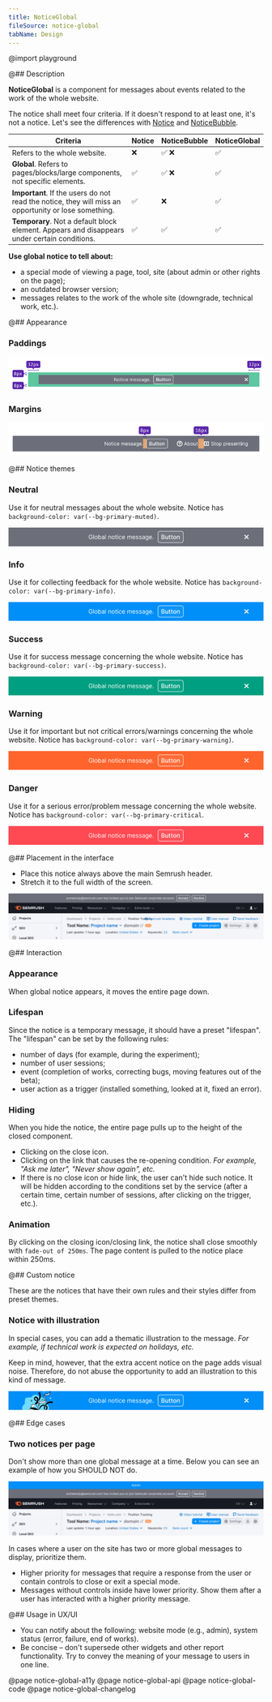 ```yaml
---
title: NoticeGlobal
fileSource: notice-global
tabName: Design
---
```


@import playground

@## Description

**NoticeGlobal** is a component for messages about events related to the work of the whole website.

The notice shall meet four criteria. If it doesn't respond to at least one, it's not a notice. Let's see the differences with [Notice](/components/notice/) and [NoticeBubble](/components/notice-bubble/).

| Criteria                                                                                             | Notice | NoticeBubble | NoticeGlobal |
| ---------------------------------------------------------------------------------------------------- | ------ | ------------ | ------------ |
| Refers to the whole website.                                                                         | ❌     | ✅ ❌        | ✅           |
| **Global**. Refers to pages/blocks/large components, not specific elements.                          | ✅     | ✅ ❌        | ✅           |
| **Important**. If the users do not read the notice, they will miss an opportunity or lose something. | ✅     | ❌           | ✅           |
| **Temporary**. Not a default block element. Appears and disappears under certain conditions.         | ✅     | ✅           | ✅           |

**Use global notice to tell about:**

- a special mode of viewing a page, tool, site (about admin or other rights on the page);
- an outdated browser version;
- messages relates to the work of the whole site (downgrade, technical work, etc.).

@## Appearance

### Paddings

![](static/gnotice-paddings.png)

### Margins

![](static/gnotice-margins.png)

@## Notice themes

### Neutral

Use it for neutral messages about the whole website. Notice has `background-color: var(--bg-primary-muted)`.

![](static/gnotice-neutral.png)

### Info

Use it for collecting feedback for the whole website. Notice has `background-color: var(--bg-primary-info)`.

![](static/gnotice-info.png)

### Success

Use it for success message concerning the whole website. Notice has `background-color: var(--bg-primary-success)`.

![](static/gnotice-success.png)

### Warning

Use it for important but not critical errors/warnings concerning the whole website. Notice has `background-color: var(--bg-primary-warning)`.

![global-notice](static/gnotice-warning.png)

### Danger

Use it for a serious error/problem message concerning the whole website. Notice has `background-color: var(--bg-primary-critical`.

![](static/gnotice-danger.png)

@## Placement in the interface

- Place this notice always above the main Semrush header.
- Stretch it to the full width of the screen.

![](static/placement.png)

@## Interaction

### Appearance

When global notice appears, it moves the entire page down.

### Lifespan

Since the notice is a temporary message, it should have a preset "lifespan". The "lifespan" can be set by the following rules:

- number of days (for example, during the experiment);
- number of user sessions;
- event (completion of works, correcting bugs, moving features out of the beta);
- user action as a trigger (installed something, looked at it, fixed an error).

### Hiding

When you hide the notice, the entire page pulls up to the height of the closed component.

- Clicking on the close icon.
- Clicking on the link that causes the re-opening condition. _For example, "Ask me later", "Never show again", etc._
- If there is no close icon or hide link, the user can't hide such notice. It will be hidden according to the conditions set by the service (after a certain time, certain number of sessions, after clicking on the trigger, etc.).

### Animation

By clicking on the closing icon/closing link, the notice shall close smoothly with `fade-out of 250ms`. The page content is pulled to the notice place within 250ms.

@## Custom notice

These are the notices that have their own rules and their styles differ from preset themes.

### Notice with illustration

In special cases, you can add a thematic illustration to the message. _For example, if technical work is expected on holidays, etc._

Keep in mind, however, that the extra accent notice on the page adds visual noise. Therefore, do not abuse the opportunity to add an illustration to this kind of message.

![](static/gnotice-illustration.png)

@## Edge cases

### Two notices per page

Don't show more than one global message at a time. Below you can see an example of how you SHOULD NOT do.

![](static/two-notices.png)

In cases where a user on the site has two or more global messages to display, prioritize them.

- Higher priority for messages that require a response from the user or contain controls to close or exit a special mode.
- Messages without controls inside have lower priority. Show them after a user has interacted with a higher priority message.

@## Usage in UX/UI

- You can notify about the following: website mode (e.g., admin), system status (error, failure, end of works).
- Be concise – don't supersede other widgets and other report functionality. Try to convey the meaning of your message to users in one line.

@page notice-global-a11y
@page notice-global-api
@page notice-global-code
@page notice-global-changelog
